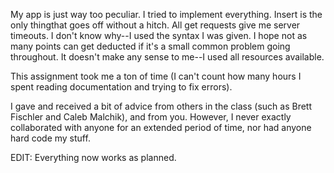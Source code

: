 My app is just way too peculiar. I tried to implement everything. Insert is the only thingthat goes off without a hitch.
All get requests give me server timeouts. I don't know why--I used the syntax I was
given. I hope not as many points can get deducted if it's a small common problem going
throughout. It doesn't make any sense to me--I used all resources available.

This assignment took me a ton of time (I can't count how many hours I spent reading
documentation and trying to fix errors).

I gave and received a bit of advice from others in the class (such as Brett Fischler and Caleb Malchik), and from you.
However, I never exactly collaborated with anyone for an extended period of time, nor
had anyone hard code my stuff.

EDIT: Everything now works as planned.
